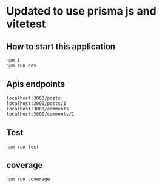 # Updated to use prisma js and vitetest 

## How to start this application

```
npm i
npm run dev

```

## Apis endpoints
```
localhost:3000/posts
localhost:3000/posts/1
localhost:3000/comments
localhost:3000/comments/1
```

## Test 

```
npm run test
```

## coverage

```
npm run coverage
```